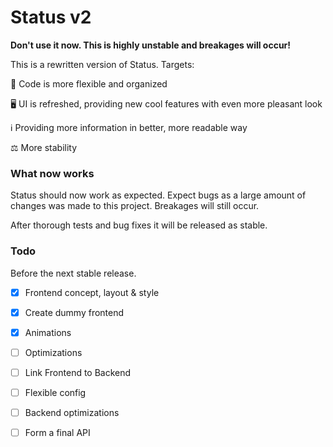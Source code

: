 # Status v2

**Don't use it now. This is highly unstable and breakages will occur!**

This is a rewritten version of Status. Targets:

🔨 Code is more flexible and organized

🖥️ UI is refreshed, providing new cool features with even more pleasant look

ℹ️ Providing more information in better, more readable way

⚖️ More stability


### What now works

Status should now work as expected. Expect bugs as a large amount of changes was made to this project. Breakages will still occur.

After thorough tests and bug fixes it will be released as stable.


### Todo

Before the next stable release.

- [x] Frontend concept, layout & style

- [x] Create dummy frontend

- [x] Animations

- [ ] Optimizations

- [ ] Link Frontend to Backend

- [ ] Flexible config

- [ ] Backend optimizations

- [ ] Form a final API
